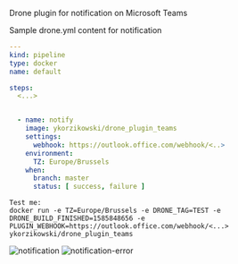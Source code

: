 Drone plugin for notification on Microsoft Teams

Sample drone.yml content for notification  
```yaml
---
kind: pipeline
type: docker
name: default

steps:
  <...>


  - name: notify
    image: ykorzikowski/drone_plugin_teams
    settings:
      webhook: https://outlook.office.com/webhook/<..>
    environment:
      TZ: Europe/Brussels
    when:
      branch: master
      status: [ success, failure ]

```

```
Test me:
docker run -e TZ=Europe/Brussels -e DRONE_TAG=TEST -e DRONE_BUILD_FINISHED=1585848656 -e PLUGIN_WEBHOOK=https://outlook.office.com/webhook/<...> ykorzikowski/drone_plugin_teams
````

![notification](https://raw.githubusercontent.com/ykorzikowski/drone_plugin_teams/master/notification.png)
![notification-error](https://raw.githubusercontent.com/ykorzikowski/drone_plugin_teams/master/notification_failed.png)
